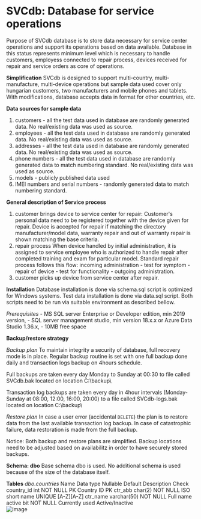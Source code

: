 # SVCdb: Database for service operations
Purpose of SVCdb database is to store data necessary for service center operations and support its operations based on data available. Database in this status represents minimum level which is necessary to handle customers, employess connected to repair process, devices received for repair and service orders as core of operations.

**Simplification**
SVCdb is designed to support multi-country, multi-manufacture, multi-device operations but sample data used cover only hungarian customers, two manufacturers and mobile phones and tablets. With modifications, database accepts data in format for other countries, etc. 

**Data sources for sample data**
1. customers - all the test data used in database are randomly generated data. No real/existing data was used as source.
2. employees - all the test data used in database are randomly generated data. No real/existing data was used as source.
3. addresses  - all the test data used in database are randomly generated data. No real/existing data was used as source.
4. phone numbers - all the test data used in database are randomly generated data to match numbering standard. No real/existing data was used as source. 
5. models - publicly published data used
6. IMEI numbers and serial numbers - randomly generated data to match numbering standard.


**General description of Service process** 
1. customer brings device to service center for repair:
Customer's personal data need to be registered together with the device given for repair. Device is accepted for repair if matching the directory manufacturer/model data, warranty repair and out of warranty repair is shown matching the base criteria. 
2. repair process
When device handled by initial administration, it is assigned to service employee who is authorized to handle repair after completed training and exam for particular model. Standard repair process follows this flow: incoming administration - test for symptom - repair of device - test for functionality - outgoing administration.
3. customer picks up device from service center after repair.

**Installation**
Database installation is done via schema.sql script is optimized for Windows systems.
Test data installation is done via data.sql script.
Both scripts need to be run via suitable environment as described bellow.

_Prerequisites_
	- MS SQL server Enterprise or Developer edition, min 2019 version,
	- SQL server management studio, min version 18.x.x or Azure Data Studio 1.36.x,
	- 10MB free space 


**Backup/restore strategy**

_Backup plan_
To maintain integrity a security of database, full recovery mode is in place. Regular backup routine is set with one full backup done daily and transaction logs backup on 4hours schedule.

Full backups are taken every day Monday to Sunday at 00:30 to file called SVCdb.bak located on location C:\backup\

Transaction log backups are taken every day in 4hour intervals (Monday-Sunday at 08:00, 12:00, 16:00, 20:00) to a file called SVCdb-logs.bak located on location C:\backup\
	
_Restore plan_
In case a user error (accidental `DELETE`) the plan is to restore data from the last available transaction log backup. In case of catastrophic failure, data restoration is made from the full backup.

Notice: Both backup and restore plans are simplified. Backup locations need to be adjusted based on availabilitz in order to have securely stored backups.

**Schema: dbo**
Base schema dbo is used. No additional schema is used because of the size of the database itself. 

**Tables**
_dbo.countries_
Name	Data type	Nullable	Default	Description	Check
country_id	int	NOT NULL	 	PK Country ID	PK
ctr_abb	char(2)	NOT NULL	 	ISO short name	UNIQUE
[A-Z][A-Z]
ctr_name	varchar(50)	NOT NULL	 	Full name	
active	bit	NOT NULL	 	Currently used Active/Inactive	
![image](https://user-images.githubusercontent.com/92166098/176174902-492ab23b-cb91-4668-8a7f-de8c48875841.png)

